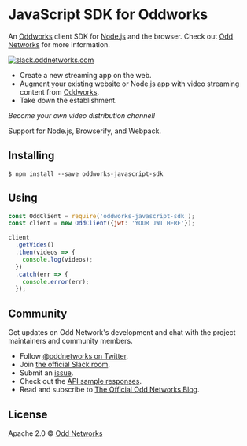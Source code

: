 # JavaScript SDK for Oddworks

An [Oddworks](https://github.com/oddnetworks/oddworks) client SDK for [Node.js](http://nodejs.org) and the browser. Check out [Odd Networks](https://www.oddnetworks.com/) for more information.

[![slack.oddnetworks.com](http://slack.oddnetworks.com/badge.svg)](http://slack.oddnetworks.com)

* Create a new streaming app on the web.
* Augment your existing website or Node.js app with video streaming content from [Oddworks](https://github.com/oddnetworks/oddworks).
* Take down the establishment.

_Become your own video distribution channel!_

Support for Node.js, Browserify, and Webpack.

## Installing

```
$ npm install --save oddworks-javascript-sdk
```

## Using

```js
const OddClient = require('oddworks-javascript-sdk');
const client = new OddClient({jwt: 'YOUR JWT HERE'});

client
  .getVides()
  .then(videos => {
    console.log(videos);
  })
  .catch(err => {
    console.error(err);
  });
```

## Community

Get updates on Odd Network's development and chat with the project maintainers and community members.

* Follow [@oddnetworks on Twitter](https://twitter.com/OddNetworks).
* Join [the official Slack room](http://slack.oddnetworks.com/).
* Submit an [issue](https://github.com/oddnetworks/oddworks/issues).
* Check out the [API sample responses](https://www.oddnetworks.com/documentation/oddworks/).
* Read and subscribe to [The Official Odd Networks Blog](http://blog.oddnetworks.com/).

## License

Apache 2.0 © [Odd Networks](http://oddnetworks.com)
